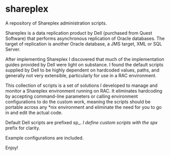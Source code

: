 # shareplex
A repository of Shareplex administration scripts.

Shareplex is a data replication product by Dell (purchased from Quest Software) that performs asynchronous replication
of Oracle databases. The target of replication is another Oracle database, a JMS target, XML or SQL Server.

After implementing Shareplex I discovered that much of the implementation guides provided by Dell were light on substance.
I found the default scripts supplied by Dell to be highly dependent on hardcoded values, paths, and generally not very 
extensible, particularly for use in a RAC environment.

This collection of scripts is a set of solutions I developed to manage and monitor a Shareplex environment running on RAC.
It eliminates hardcoding by accepting command-line parameters or calling environment configurations to do the custom work,
meaning the scripts should be portable across any *nix environment and eliminate the need for you to go in and edit the 
actual code.

Default Dell scripts are prefixed sp_*. I define custom scripts with the spx* prefix for clarity.

Example configurations are included.

Enjoy!
